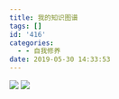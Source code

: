 ```yaml
---
title: 我的知识图谱
tags: []
id: '416'
categories:
  - - 自我修养
date: 2019-05-30 14:33:53
---
```


![](/images/wp-content/uploads/2019/05/image-22-1024x829.png)
![](/images/wp-content/uploads/2019/05/image-22-1024x829.png)
